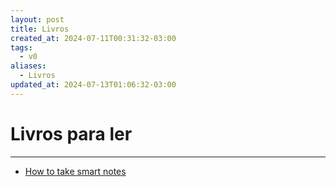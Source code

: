 ```yaml
---
layout: post
title: Livros
created_at: 2024-07-11T00:31:32-03:00
tags:
  - v0
aliases:
  - Livros
updated_at: 2024-07-13T01:06:32-03:00
---
```

# Livros para ler
---

- [How to take smart notes](_draft/2024/07/2024-07-03-How_to_Take_Smart_Notes.md)